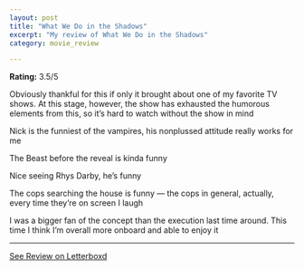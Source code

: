 ```yaml
---
layout: post
title: "What We Do in the Shadows"
excerpt: "My review of What We Do in the Shadows"
category: movie_review

---
```


**Rating:** 3.5/5

Obviously thankful for this if only it brought about one of my favorite TV shows. At this stage, however, the show has exhausted the humorous elements from this, so it’s hard to watch without the show in mind

Nick is the funniest of the vampires, his nonplussed attitude really works for me

The Beast before the reveal is kinda funny

Nice seeing Rhys Darby, he’s funny

The cops searching the house is funny — the cops in general, actually, every time they’re on screen I laugh

I was a bigger fan of the concept than the execution last time around. This time I think I’m overall more onboard and able to enjoy it

<hr>

[See Review on Letterboxd](https://boxd.it/3Xm47f)
